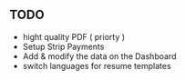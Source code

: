 ## TODO

- hight quality PDF ( priorty )
- Setup Strip Payments
- Add & modify the data on the Dashboard
- switch languages for resume templates
